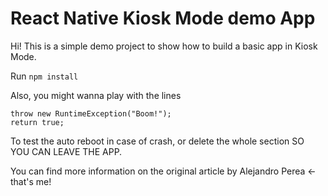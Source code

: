 # React Native Kiosk Mode demo App

Hi! This is a simple demo project to show how to build a basic app in Kiosk Mode.


Run `npm install`

Also, you might wanna play with the lines 

```
throw new RuntimeException("Boom!");
return true;
```

To test the auto reboot in case of crash, or delete the whole section SO YOU CAN LEAVE THE APP.

You can find more information on the original article by Alejandro Perea <- that's me! 

